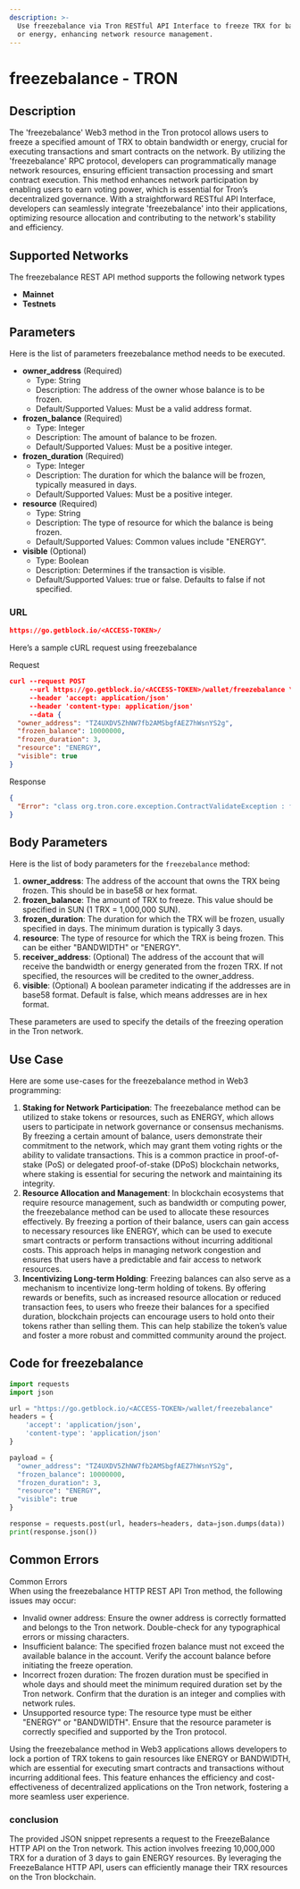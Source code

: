 ```yaml
---
description: >-
  Use freezebalance via Tron RESTful API Interface to freeze TRX for bandwidth
  or energy, enhancing network resource management.
---
```


# freezebalance - TRON

## Description

The 'freezebalance' Web3 method in the Tron protocol allows users to freeze a specified amount of TRX to obtain bandwidth or energy, crucial for executing transactions and smart contracts on the network. By utilizing the 'freezebalance' RPC protocol, developers can programmatically manage network resources, ensuring efficient transaction processing and smart contract execution. This method enhances network participation by enabling users to earn voting power, which is essential for Tron’s decentralized governance. With a straightforward RESTful API Interface, developers can seamlessly integrate 'freezebalance' into their applications, optimizing resource allocation and contributing to the network's stability and efficiency.

## Supported Networks

The freezebalance REST API method supports the following network types

* **Mainnet**
* **Testnets**

## Parameters

Here is the list of parameters freezebalance method needs to be executed.

* **owner\_address** (Required)
  * Type: String
  * Description: The address of the owner whose balance is to be frozen.
  * Default/Supported Values: Must be a valid address format.
* **frozen\_balance** (Required)
  * Type: Integer
  * Description: The amount of balance to be frozen.
  * Default/Supported Values: Must be a positive integer.
* **frozen\_duration** (Required)
  * Type: Integer
  * Description: The duration for which the balance will be frozen, typically measured in days.
  * Default/Supported Values: Must be a positive integer.
* **resource** (Required)
  * Type: String
  * Description: The type of resource for which the balance is being frozen.
  * Default/Supported Values: Common values include "ENERGY".
* **visible** (Optional)
  * Type: Boolean
  * Description: Determines if the transaction is visible.
  * Default/Supported Values: true or false. Defaults to false if not specified.

### URL

```json
https://go.getblock.io/<ACCESS-TOKEN>/
```

Here’s a sample cURL request using freezebalance

Request

```json
curl --request POST 
     --url https://go.getblock.io/<ACCESS-TOKEN>/wallet/freezebalance \
     --header 'accept: application/json' 
     --header 'content-type: application/json' 
     --data {
  "owner_address": "TZ4UXDV5ZhNW7fb2AMSbgfAEZ7hWsnYS2g",
  "frozen_balance": 10000000,
  "frozen_duration": 3,
  "resource": "ENERGY",
  "visible": true
}
```

Response

```json
{
  "Error": "class org.tron.core.exception.ContractValidateException : freeze v2 is open, old freeze is closed"
}
```

## Body Parameters

Here is the list of body parameters for the `freezebalance` method:

1. **owner\_address**: The address of the account that owns the TRX being frozen. This should be in base58 or hex format.
2. **frozen\_balance**: The amount of TRX to freeze. This value should be specified in SUN (1 TRX = 1,000,000 SUN).
3. **frozen\_duration**: The duration for which the TRX will be frozen, usually specified in days. The minimum duration is typically 3 days.
4. **resource**: The type of resource for which the TRX is being frozen. This can be either "BANDWIDTH" or "ENERGY".
5. **receiver\_address**: (Optional) The address of the account that will receive the bandwidth or energy generated from the frozen TRX. If not specified, the resources will be credited to the owner\_address.
6. **visible**: (Optional) A boolean parameter indicating if the addresses are in base58 format. Default is false, which means addresses are in hex format.

These parameters are used to specify the details of the freezing operation in the Tron network.

## Use Case

Here are some use-cases for the freezebalance method in Web3 programming:

1. **Staking for Network Participation**: The freezebalance method can be utilized to stake tokens or resources, such as ENERGY, which allows users to participate in network governance or consensus mechanisms. By freezing a certain amount of balance, users demonstrate their commitment to the network, which may grant them voting rights or the ability to validate transactions. This is a common practice in proof-of-stake (PoS) or delegated proof-of-stake (DPoS) blockchain networks, where staking is essential for securing the network and maintaining its integrity.
2. **Resource Allocation and Management**: In blockchain ecosystems that require resource management, such as bandwidth or computing power, the freezebalance method can be used to allocate these resources effectively. By freezing a portion of their balance, users can gain access to necessary resources like ENERGY, which can be used to execute smart contracts or perform transactions without incurring additional costs. This approach helps in managing network congestion and ensures that users have a predictable and fair access to network resources.
3. **Incentivizing Long-term Holding**: Freezing balances can also serve as a mechanism to incentivize long-term holding of tokens. By offering rewards or benefits, such as increased resource allocation or reduced transaction fees, to users who freeze their balances for a specified duration, blockchain projects can encourage users to hold onto their tokens rather than selling them. This can help stabilize the token’s value and foster a more robust and committed community around the project.

## Code for freezebalance

```python
import requests
import json

url = "https://go.getblock.io/<ACCESS-TOKEN>/wallet/freezebalance"
headers = {
    'accept': 'application/json',
    'content-type': 'application/json'
}

payload = {
  "owner_address": "TZ4UXDV5ZhNW7fb2AMSbgfAEZ7hWsnYS2g",
  "frozen_balance": 10000000,
  "frozen_duration": 3,
  "resource": "ENERGY",
  "visible": true
}

response = requests.post(url, headers=headers, data=json.dumps(data))
print(response.json())
```

## Common Errors

Common Errors\
When using the freezebalance HTTP REST API Tron method, the following issues may occur:

* Invalid owner address: Ensure the owner address is correctly formatted and belongs to the Tron network. Double-check for any typographical errors or missing characters.
* Insufficient balance: The specified frozen balance must not exceed the available balance in the account. Verify the account balance before initiating the freeze operation.
* Incorrect frozen duration: The frozen duration must be specified in whole days and should meet the minimum required duration set by the Tron network. Confirm that the duration is an integer and complies with network rules.
* Unsupported resource type: The resource type must be either "ENERGY" or "BANDWIDTH". Ensure that the resource parameter is correctly specified and supported by the Tron protocol.

Using the freezebalance method in Web3 applications allows developers to lock a portion of TRX tokens to gain resources like ENERGY or BANDWIDTH, which are essential for executing smart contracts and transactions without incurring additional fees. This feature enhances the efficiency and cost-effectiveness of decentralized applications on the Tron network, fostering a more seamless user experience.

### conclusion

The provided JSON snippet represents a request to the FreezeBalance HTTP API on the Tron network. This action involves freezing 10,000,000 TRX for a duration of 3 days to gain ENERGY resources. By leveraging the FreezeBalance HTTP API, users can efficiently manage their TRX resources on the Tron blockchain.
